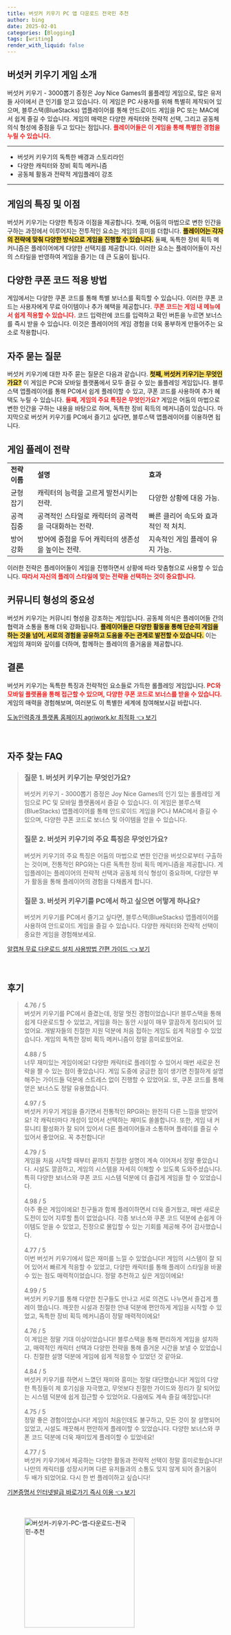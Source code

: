```yaml
---
title: 버섯커 키우기 PC 앱 다운로드 전국민 추천
author: bing
date: 2025-02-01
categories: [Blogging]
tags: [writing]
render_with_liquid: false
---
```



<h2 id='버섯커_키우기_게임_소개'>버섯커 키우기 게임 소개</h2>

<p>버섯커 키우기 - 3000뽑기 증정은 Joy Nice Games의 롤플레잉 게임으로, 많은 유저들 사이에서 큰 인기를 얻고 있습니다. 이 게임은 PC 사용자를 위해 특별히 제작되어 있으며, 블루스택(BlueStacks) 앱플레이어를 통해 안드로이드 게임을 PC 또는 MAC에서 쉽게 즐길 수 있습니다. 게임의 매력은 다양한 캐릭터와 전략적 선택, 그리고 공동체 의식 형성에 중점을 두고 있다는 점입니다. <b><span style="color: #ee2323;">플레이어들은 이 게임을 통해 특별한 경험을 누릴 수 있습니다.</span></b></p>

<hr />

<ul>
    <li>버섯커 키우기의 독특한 배경과 스토리라인</li>
    <li>다양한 캐릭터와 장비 획득 메커니즘</li>
    <li>공동체 활동과 전략적 게임플레이 강조</li>
</ul>

<hr />

<h2 id='특징_및_이점'>게임의 특징 및 이점</h2>

<p>버섯커 키우기는 다양한 특징과 이점을 제공합니다. 첫째, 어둠의 마법으로 변한 인간을 구하는 과정에서 이루어지는 전투적인 요소는 게임의 흥미를 더합니다. <b><span style="background-color: #ffe066;">플레이어는 각자의 전략에 맞춰 다양한 방식으로 게임을 진행할 수 있습니다.</span></b> 둘째, 독특한 장비 획득 메커니즘은 플레이어에게 다양한 선택지를 제공합니다. 이러한 요소는 플레이어들이 자신의 스타일을 반영하여 게임을 즐기는 데 큰 도움이 됩니다.</p>

<h2 id='쿠폰코드_적용'>다양한 쿠폰 코드 적용 방법</h2>

<p>게임에서는 다양한 쿠폰 코드를 통해 특별 보너스를 획득할 수 있습니다. 이러한 쿠폰 코드는 사용자에게 무료 아이템이나 추가 혜택을 제공합니다. <b><span style="color: #ee2323;">쿠폰 코드는 게임 내 메뉴에서 쉽게 적용할 수 있습니다.</span></b> 코드 입력란에 코드를 입력하고 확인 버튼을 누르면 보너스를 즉시 받을 수 있습니다. 이것은 플레이어의 게임 경험을 더욱 풍부하게 만들어주는 요소로 작용합니다.</p>

<h2 id='자주_묻는_질문'>자주 묻는 질문</h2>

<p>버섯커 키우기에 대한 자주 묻는 질문은 다음과 같습니다. <b><span style="background-color: #ffe066;">첫째, 버섯커 키우기는 무엇인가요?</span></b> 이 게임은 PC와 모바일 플랫폼에서 모두 즐길 수 있는 롤플레잉 게임입니다. 블루스택 앱플레이어를 통해 PC에서 쉽게 플레이할 수 있고, 쿠폰 코드를 사용하여 추가 혜택도 누릴 수 있습니다. <b><span style="color: #ee2323;">둘째, 게임의 주요 특징은 무엇인가요?</span></b> 게임은 어둠의 마법으로 변한 인간을 구하는 내용을 바탕으로 하며, 독특한 장비 획득의 메커니즘이 있습니다. 마지막으로 버섯커 키우기를 PC에서 즐기고 싶다면, 블루스택 앱플레이어를 이용하면 됩니다.</p>

<h2 id='게임_플레이_전략'>게임 플레이 전략</h2>

<table>
    <tr>
        <td><b>전략 이름</b></td>
        <td><b>설명</b></td>
        <td><b>효과</b></td>
    </tr>
    <tr>
        <td>균형 잡기</td>
        <td>캐릭터의 능력을 고르게 발전시키는 전략.</td>
        <td>다양한 상황에 대응 가능.</td>
    </tr>
    <tr>
        <td>공격 집중</td>
        <td>공격적인 스타일로 캐릭터의 공격력을 극대화하는 전략.</td>
        <td>빠른 클리어 속도와 효과적인 적 처치.</td>
    </tr>
    <tr>
        <td>방어 강화</td>
        <td>방어에 중점을 두어 캐릭터의 생존성을 높이는 전략.</td>
        <td>지속적인 게임 플레이 유지 가능.</td>
    </tr>
</table>

<p>이러한 전략은 플레이어들이 게임을 진행하면서 상황에 따라 맞춤형으로 사용할 수 있습니다. <b><span style="color: #ee2323;">따라서 자신의 플레이 스타일에 맞는 전략을 선택하는 것이 중요합니다.</span></b></p>

<h2 id='커뮤니티_형성'>커뮤니티 형성의 중요성</h2>

<p>버섯커 키우기는 커뮤니티 형성을 강조하는 게임입니다. 공동체 의식은 플레이어들 간의 협력과 소통을 통해 더욱 강화됩니다. <b><span style="background-color: #ffe066;">플레이어들은 다양한 활동을 통해 단순히 게임을 하는 것을 넘어, 서로의 경험을 공유하고 도움을 주는 관계로 발전할 수 있습니다.</span></b> 이는 게임의 재미와 깊이를 더하며, 함께하는 플레이의 즐거움을 제공합니다.</p>

<h2 id='결론'>결론</h2>

<p>버섯커 키우기는 독특한 특징과 전략적인 요소들로 가득한 롤플레잉 게임입니다. <b><span style="color: #ee2323;">PC와 모바일 플랫폼을 통해 접근할 수 있으며, 다양한 쿠폰 코드로 보너스를 받을 수 있습니다.</span></b> 게임의 매력을 경험해보며, 여러분도 이 특별한 세계에 참여해보시길 바랍니다.</p>


<p><a class="click-button" title="도농인력중개 플랫폼 홈페이지 agriwork.kr 최적화" href="https://greenforu.github.io/posts/%EB%8F%84%EB%86%8D%EC%9D%B8%EB%A0%A5%EC%A4%91%EA%B0%9C-%ED%94%8C%EB%9E%AB%ED%8F%BC-%ED%99%88%ED%8E%98%EC%9D%B4%EC%A7%80-agriwork.kr-%EC%B5%9C%EC%A0%81%ED%99%94/" rel="dofollow">도농인력중개 플랫폼 홈페이지 agriwork.kr 최적화 👈 보기</a></p><br>
<h2 id='자주_찾는_FAQ'>자주 찾는 FAQ</h2>
<div itemscope="" itemtype="https://schema.org/FAQPage">
<blockquote>
<div itemscope="" itemprop="mainEntity" itemtype="https://schema.org/Question">
<h3 itemprop="name">질문 1. 버섯커 키우기는 무엇인가요?</h3>
<div itemscope="" itemprop="acceptedAnswer" itemtype="https://schema.org/Answer">
<span itemprop="text">
<p>버섯커 키우기 - 3000뽑기 증정은 Joy Nice Games의 인기 있는 롤플레잉 게임으로 PC 및 모바일 플랫폼에서 즐길 수 있습니다. 이 게임은 블루스택(BlueStacks) 앱플레이어를 통해 안드로이드 게임을 PC나 MAC에서 즐길 수 있으며, 다양한 쿠폰 코드로 보너스 및 아이템을 얻을 수 있습니다.</p>
</span>
</div>
</div>
<div itemscope="" itemprop="mainEntity" itemtype="https://schema.org/Question">
<h3 itemprop="name">질문 2. 버섯커 키우기의 주요 특징은 무엇인가요?</h3>
<div itemscope="" itemprop="acceptedAnswer" itemtype="https://schema.org/Answer">
<span itemprop="text">
<p>버섯커 키우기의 주요 특징은 어둠의 마법으로 변한 인간을 버섯으로부터 구출하는 것이며, 전통적인 RPG와는 다른 독특한 장비 획득 메커니즘을 제공합니다. 게임플레이는 플레이어의 전략적 선택과 공동체 의식 형성이 중요하며, 다양한 부가 활동을 통해 플레이어의 경험을 다채롭게 합니다.</p>
</span>
</div>
</div>
<div itemscope="" itemprop="mainEntity" itemtype="https://schema.org/Question">
<h3 itemprop="name">질문 3. 버섯커 키우기를 PC에서 하고 싶으면 어떻게 하나요?</h3>
<div itemscope="" itemprop="acceptedAnswer" itemtype="https://schema.org/Answer">
<span itemprop="text">
<p>버섯커 키우기를 PC에서 즐기고 싶다면, 블루스택(BlueStacks) 앱플레이어를 사용하여 안드로이드 게임을 즐길 수 있습니다. 다양한 캐릭터와 전략적 선택이 중요한 게임을 경험해보세요.</p>
</span>
</div>
</div>
</blockquote>
</div>
<p><a class="click-button" title="알캡쳐 무료 다운로드 설치 사용방법 간편 가이드" href="https://greenforu.github.io/posts/%EC%95%8C%EC%BA%A1%EC%B3%90-%EB%AC%B4%EB%A3%8C-%EB%8B%A4%EC%9A%B4%EB%A1%9C%EB%93%9C-%EC%84%A4%EC%B9%98-%EC%82%AC%EC%9A%A9%EB%B0%A9%EB%B2%95-%EA%B0%84%ED%8E%B8-%EA%B0%80%EC%9D%B4%EB%93%9C/" rel="dofollow">알캡쳐 무료 다운로드 설치 사용방법 간편 가이드 👈 보기</a></p><br>
<h2 id='후기'>후기</h2>
<div itemscope itemtype="https://schema.org/Product">
  <blockquote>
  <div itemprop="review" itemscope itemtype="https://schema.org/Review">
      <div itemprop="reviewRating" itemscope itemtype="https://schema.org/Rating"> <span itemprop="ratingValue">4.76</span> / <span itemprop="bestRating">5</span> </div>
      <span itemprop="reviewBody">버섯커 키우기를 PC에서 즐겼는데, 정말 멋진 경험이었습니다! 블루스택을 통해 쉽게 다운로드할 수 있었고, 게임을 하는 동안 시설이 매우 깔끔하게 정리되어 있었어요. 개발자들의 친절한 지원 덕분에 처음 접하는 게임도 쉽게 적응할 수 있었습니다. 게임의 독특한 장비 획득 메커니즘이 정말 흥미로웠어요.</span>
  </div>
  <br>
  <div itemprop="review" itemscope itemtype="https://schema.org/Review">
      <div itemprop="reviewRating" itemscope itemtype="https://schema.org/Rating"> <span itemprop="ratingValue">4.88</span> / <span itemprop="bestRating">5</span> </div>
      <span itemprop="reviewBody">너무 재미있는 게임이에요! 다양한 캐릭터로 플레이할 수 있어서 매번 새로운 전략을 짤 수 있는 점이 좋았습니다. 게임 도중에 궁금한 점이 생기면 친절하게 설명해주는 가이드들 덕분에 스트레스 없이 진행할 수 있었어요. 또, 쿠폰 코드를 통해 얻은 보너스도 정말 유용했습니다.</span>
  </div>
  <br>
  <div itemprop="review" itemscope itemtype="https://schema.org/Review">
      <div itemprop="reviewRating" itemscope itemtype="https://schema.org/Rating"> <span itemprop="ratingValue">4.97</span> / <span itemprop="bestRating">5</span> </div>
      <span itemprop="reviewBody">버섯커 키우기 게임을 즐기면서 전통적인 RPG와는 완전히 다른 느낌을 받았어요! 각 캐릭터마다 개성이 있어서 선택하는 재미도 쏠쏠합니다. 또한, 게임 내 커뮤니티 활성화가 잘 되어 있어서 다른 플레이어들과 소통하며 플레이를 즐길 수 있어서 좋았어요. 꼭 추천합니다!</span>
  </div>
  <br>
  <div itemprop="review" itemscope itemtype="https://schema.org/Review">
      <div itemprop="reviewRating" itemscope itemtype="https://schema.org/Rating"> <span itemprop="ratingValue">4.79</span> / <span itemprop="bestRating">5</span> </div>
      <span itemprop="reviewBody">게임을 처음 시작할 때부터 끝까지 친절한 설명이 계속 이어져서 정말 좋았습니다. 시설도 깔끔하고, 게임의 시스템을 자세히 이해할 수 있도록 도와주셨습니다. 특히 다양한 보너스와 쿠폰 코드 시스템 덕분에 더 즐겁게 게임을 할 수 있었습니다.</span>
  </div>
  <br>
  <div itemprop="review" itemscope itemtype="https://schema.org/Review">
      <div itemprop="reviewRating" itemscope itemtype="https://schema.org/Rating"> <span itemprop="ratingValue">4.98</span> / <span itemprop="bestRating">5</span> </div>
      <span itemprop="reviewBody">아주 좋은 게임이에요! 친구들과 함께 플레이하면서 더욱 즐거웠고, 매번 새로운 도전이 있어 지루할 틈이 없었습니다. 각종 보너스와 쿠폰 코드 덕분에 손쉽게 아이템도 얻을 수 있었고, 진정으로 몰입할 수 있는 기회를 제공해 주어 감사했습니다.</span>
  </div>
  <br>
  <div itemprop="review" itemscope itemtype="https://schema.org/Review">
      <div itemprop="reviewRating" itemscope itemtype="https://schema.org/Rating"> <span itemprop="ratingValue">4.77</span> / <span itemprop="bestRating">5</span> </div>
      <span itemprop="reviewBody">이번 버섯커 키우기에서 많은 재미를 느낄 수 있었습니다! 게임의 시스템이 잘 되어 있어서 빠르게 적응할 수 있었고, 다양한 캐릭터를 통해 플레이 스타일을 바꿀 수 있는 점도 매력적이었습니다. 정말 추천하고 싶은 게임이에요!</span>
  </div>
  <br>
  <div itemprop="review" itemscope itemtype="https://schema.org/Review">
      <div itemprop="reviewRating" itemscope itemtype="https://schema.org/Rating"> <span itemprop="ratingValue">4.99</span> / <span itemprop="bestRating">5</span> </div>
      <span itemprop="reviewBody">버섯커 키우기를 통해 다양한 친구들도 만나고 서로 의견도 나누면서 즐겁게 플레이 했습니다. 깨끗한 시설과 친절한 안내 덕분에 편안하게 게임을 시작할 수 있었고, 독특한 장비 획득 메커니즘이 정말 매력적이에요!</span>
  </div>
  <br>
  <div itemprop="review" itemscope itemtype="https://schema.org/Review">
      <div itemprop="reviewRating" itemscope itemtype="https://schema.org/Rating"> <span itemprop="ratingValue">4.76</span> / <span itemprop="bestRating">5</span> </div>
      <span itemprop="reviewBody">이 게임은 정말 기대 이상이었습니다! 블루스택을 통해 편리하게 게임을 설치하고, 매력적인 캐릭터 선택과 다양한 전략을 통해 즐거운 시간을 보낼 수 있었습니다. 친절한 설명 덕분에 게임에 쉽게 적응할 수 있었던 것 같아요.</span>
  </div>
  <br>
  <div itemprop="review" itemscope itemtype="https://schema.org/Review">
      <div itemprop="reviewRating" itemscope itemtype="https://schema.org/Rating"> <span itemprop="ratingValue">4.84</span> / <span itemprop="bestRating">5</span> </div>
      <span itemprop="reviewBody">버섯커 키우기를 하면서 느꼈던 재미와 흥미는 정말 대단했습니다! 게임의 다양한 특징들이 제 호기심을 자극했고, 무엇보다 친절한 가이드와 정리가 잘 되어있는 시스템 덕분에 쉽게 접근할 수 있었어요. 다음에도 계속 즐길 예정입니다!</span>
  </div>
  <br>
  <div itemprop="review" itemscope itemtype="https://schema.org/Review">
      <div itemprop="reviewRating" itemscope itemtype="https://schema.org/Rating"> <span itemprop="ratingValue">4.75</span> / <span itemprop="bestRating">5</span> </div>
      <span itemprop="reviewBody">정말 좋은 경험이었습니다! 게임이 처음인데도 불구하고, 모든 것이 잘 설명되어 있었고, 시설도 깨끗해서 편안하게 플레이할 수 있었습니다. 다양한 보너스와 쿠폰 코드 덕분에 더욱 재미있게 플레이할 수 있었네요!</span>
  </div>
  <br>
  <div itemprop="review" itemscope itemtype="https://schema.org/Review">
      <div itemprop="reviewRating" itemscope itemtype="https://schema.org/Rating"> <span itemprop="ratingValue">4.77</span> / <span itemprop="bestRating">5</span> </div>
      <span itemprop="reviewBody">버섯커 키우기에서 제공하는 다양한 활동과 전략적 선택이 정말 흥미로웠습니다! 나만의 캐릭터를 성장시키며 다른 유저들과의 소통도 잊지 않게 되어 즐거움이 두 배가 되었어요. 다시 한 번 플레이하고 싶습니다!</span>
  </div>
  </blockquote>
</div>
<p><a class="click-button" title="기본증명서 인터넷발급 바로가기 즉시 이용" href="https://greenforu.github.io/posts/%EA%B8%B0%EB%B3%B8%EC%A6%9D%EB%AA%85%EC%84%9C-%EC%9D%B8%ED%84%B0%EB%84%B7%EB%B0%9C%EA%B8%89-%EB%B0%94%EB%A1%9C%EA%B0%80%EA%B8%B0-%EC%A6%89%EC%8B%9C-%EC%9D%B4%EC%9A%A9/" rel="dofollow">기본증명서 인터넷발급 바로가기 즉시 이용 👈 보기</a></p><br>
<figure class="image"><img src="https://greenforu.github.io/assets/img/thumbnail/버섯커-키우기-PC-앱-다운로드-전국민-추천.webp" alt="버섯커-키우기-PC-앱-다운로드-전국민-추천" width="256" height="256"></figure>